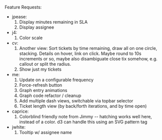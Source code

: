 Feature Requests:

 * jpease:
    1. Display minutes remaining in SLA
    2. Display assignee
 * j4:
    1. Color scale
 * cv:
    1. Another view:
        Sort tickets by time remaining, draw all on one circle, stacking. Details on
        hover, link on click. Maybe round to 10s increments or so, maybe also
        disambiguate close tix somehow, e.g. callout or split the radius.
    2. Show just my tickets
 * me:
    1. Update on a configurable frequency
    2. Force-refresh button
    3. Graph entry animations
    4. Graph code refactor / cleanup
    5. Add multiple dash views, switchable via topbar selector
    6. Ticket length view (by back/forth iterations, and by time open)
 * caprice:
    1. Colorblind friendly
        note from Jimmy -- hatching works well here, instead of a color.
        d3 can handle this using an SVG pattern tag
 * jwhite:
    1. Tooltip w/ assignee name
